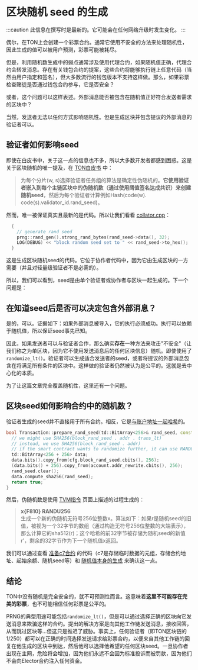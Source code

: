 # 区块随机 seed 的生成

:::caution
此信息在撰写时是最新的。它可能会在任何网络升级时发生变化。
:::

偶尔，在TON上会创建一个彩票合约。通常它使用不安全的方法来处理随机性，因此生成的值可以被用户预测，彩票可能被耗尽。

但是，利用随机数生成中的弱点通常涉及使用代理合约，如果随机值正确，代理合约会转发消息。存在有关钱包合约的提案，这些合约将能够执行链上任意代码（当然由用户指定和签名），但大多数流行的钱包版本不支持这样做。那么，如果彩票检查赌徒是否通过钱包合约参与，它是否安全？

或者，这个问题可以这样表述。外部消息能否被包含在随机值正好符合发送者需求的区块中？

当然，发送者无法以任何方式影响随机性。但是生成区块并包含提议的外部消息的验证者可以。

## 验证者如何影响seed

即使在白皮书中，关于这一点的信息也不多，所以大多数开发者都感到困惑。这是关于区块随机的唯一提及，在 [TON白皮书](https://docs.ton.org/ton.pdf) 中：

> 为每个分片(w, s)选择验证者任务组的算法是确定性伪随机的。**它使用验证者嵌入到每个主链区块中的伪随机数（通过使用阈值签名达成共识）来创建随机seed**，然后为每个验证者计算例如Hash(code(w). code(s).validator_id.rand_seed)。

然而，唯一被保证真实且最新的是代码。所以让我们看看 [collator.cpp](https://github.com/ton-blockchain/ton/blob/f59c363ab942a5ddcacd670c97c6fbd023007799/validator/impl/collator.cpp#L1590)：

```cpp
  {
    // generate rand seed
    prng::rand_gen().strong_rand_bytes(rand_seed->data(), 32);
    LOG(DEBUG) << "block random seed set to " << rand_seed->to_hex();
  }
```

这是生成区块随机seed的代码。它位于协作者代码中，因为它由生成区块的一方需要（并且对轻量级验证者不是必需的）。

所以，我们可以看到，seed是由单个验证者或协作者与区块一起生成的。下一个问题是：

## 在知道seed后是否可以决定包含外部消息？

是的，可以。证据如下：如果外部消息被导入，它的执行必须成功。执行可以依赖于随机值，所以保证seed事先已知。

因此，如果发送者可以与验证者合作，那么确实**存在**一种方法来攻击"不安全"（让我们称之为单区块，因为它不使用发送消息后的任何区块信息）随机。即使使用了`randomize_lt()`。验证者可以生成适合发送者的seed，或者将提议的外部消息包含在将满足所有条件的区块中。这样做的验证者仍然被认为是公平的。这就是去中心化的本质。

为了让这篇文章完全覆盖随机性，这里还有一个问题。

## 区块seed如何影响合约中的随机数？

验证者生成的seed并不直接用于所有合约。相反，它是[与账户地址一起哈希](https://github.com/ton-blockchain/ton/blob/f59c363ab942a5ddcacd670c97c6fbd023007799/crypto/block/transaction.cpp#L876)的。

```cpp
bool Transaction::prepare_rand_seed(td::BitArray<256>& rand_seed, const ComputePhaseConfig& cfg) const {
  // we might use SHA256(block_rand_seed . addr . trans_lt)
  // instead, we use SHA256(block_rand_seed . addr)
  // if the smart contract wants to randomize further, it can use RANDOMIZE instruction
  td::BitArray<256 + 256> data;
  data.bits().copy_from(cfg.block_rand_seed.cbits(), 256);
  (data.bits() + 256).copy_from(account.addr_rewrite.cbits(), 256);
  rand_seed.clear();
  data.compute_sha256(rand_seed);
  return true;
}
```

然后，伪随机数是使用 [TVM指令](/learn/tvm-instructions/instructions#112-pseudo-random-number-generator-primitives) 页面上描述的过程生成的：

> **x\{F810} RANDU256**\
> 生成一个新的伪随机无符号256位整数x。算法如下：如果r是随机seed的旧值，被视为一个32字节的数组（通过构造无符号256位整数的大端表示），那么计算它的sha512(r)；这个哈希的前32字节被存储为随机seed的新值r'，剩余的32字节作为下一个随机值x返回。

我们可以通过查看 [准备c7合约](https://github.com/ton-blockchain/ton/blob/master/crypto/block/transaction.cpp#L903) 的代码（c7是存储临时数据的元组，存储合约地址、起始余额、随机seed等）和 [随机值本身的生成](https://github.com/ton-blockchain/ton/blob/master/crypto/vm/tonops.cpp#L217-L268) 来确认这一点。

## 结论

TON中没有随机是完全安全的，就不可预测性而言。这意味着**这里不可能存在完美的彩票**，也不可能相信任何彩票是公平的。

PRNG的典型用途可能包括`randomize_lt()`，但是可以通过选择正确的区块向它发送消息来欺骗这样的合约。提出的解决方案是向其他工作链发送消息，接收回答，从而跳过区块等...但这只是推迟了威胁。事实上，任何验证者（即TON区块链的1/250）都可以在正确的时间选择发送请求给彩票合约，以便来自其他工作链的回复在他生成的区块中到达，然后他可以选择他希望的任何区块seed。一旦协作者出现在主网，危险将会增加，因为他们永远不会因为标准投诉而被罚款，因为他们不会向Elector合约注入任何资金。

<!-- TODO: find an example contract using random without any additions, show how to find result of RANDU256 knowing block random seed (implies link on dton.io to show generated value) -->

<!-- TODO: next article. "Let's proceed to writing tool that will exploit this. It will be attached to validator and put proposed external messages in blocks satisfying some conditions - provided some fee is paid." -->
